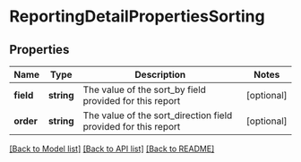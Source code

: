 # ReportingDetailPropertiesSorting

## Properties
Name | Type | Description | Notes
------------ | ------------- | ------------- | -------------
**field** | **string** | The value of the sort_by field provided for this report | [optional] 
**order** | **string** | The value of the sort_direction field provided for this report | [optional] 

[[Back to Model list]](../README.md#documentation-for-models) [[Back to API list]](../README.md#documentation-for-api-endpoints) [[Back to README]](../README.md)



